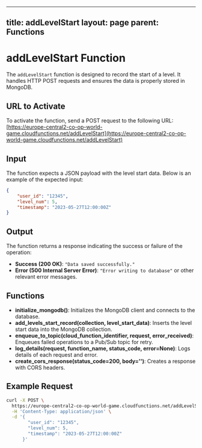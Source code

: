 
---
title: addLevelStart
layout: page
parent: Functions
---

# addLevelStart Function

The `addLevelStart` function is designed to record the start of a level. It handles HTTP POST requests and ensures the data is properly stored in MongoDB.

## URL to Activate

To activate the function, send a POST request to the following URL:
[https://europe-central2-co-op-world-game.cloudfunctions.net/addLevelStart](https://europe-central2-co-op-world-game.cloudfunctions.net/addLevelStart)

## Input

The function expects a JSON payload with the level start data. Below is an example of the expected input:

```json
{
    "user_id": "12345",
    "level_num": 5,
    "timestamp": "2023-05-27T12:00:00Z"
}
```

## Output

The function returns a response indicating the success or failure of the operation:

- **Success (200 OK)**: `"Data saved successfully."`
- **Error (500 Internal Server Error)**: `"Error writing to database"` or other relevant error messages.

## Functions

- **initialize_mongodb()**: Initializes the MongoDB client and connects to the database.
- **add_levels_start_record(collection, level_start_data)**: Inserts the level start data into the MongoDB collection.
- **enqueue_to_topic(cloud_function_identifier, request, error_received)**: Enqueues failed operations to a Pub/Sub topic for retry.
- **log_details(request, function_name, status_code, error=None)**: Logs details of each request and error.
- **create_cors_response(status_code=200, body='')**: Creates a response with CORS headers.

## Example Request

```bash
curl -X POST \
  https://europe-central2-co-op-world-game.cloudfunctions.net/addLevelStart \
  -H 'Content-Type: application/json' \
  -d '{
        "user_id": "12345",
        "level_num": 5,
        "timestamp": "2023-05-27T12:00:00Z"
      }'
```
